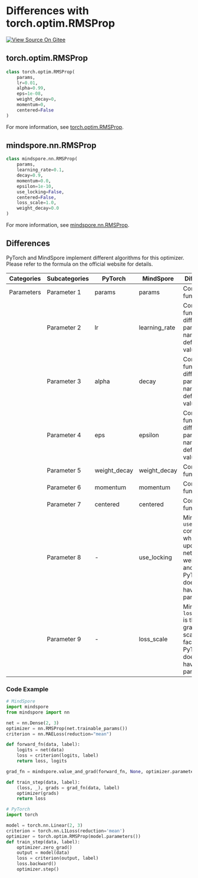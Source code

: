 # Differences with torch.optim.RMSProp

[![View Source On Gitee](https://mindspore-website.obs.cn-north-4.myhuaweicloud.com/website-images/r2.3.0/resource/_static/logo_source_en.svg)](https://gitee.com/mindspore/docs/blob/r2.3.0/docs/mindspore/source_en/note/api_mapping/pytorch_diff/RMSProp.md)

## torch.optim.RMSProp

```python
class torch.optim.RMSProp(
    params,
    lr=0.01,
    alpha=0.99,
    eps=1e-08,
    weight_decay=0,
    momentum=0,
    centered=False
)
```

For more information, see [torch.optim.RMSProp](https://pytorch.org/docs/1.8.0/optim.html#torch.optim.RMSProp).

## mindspore.nn.RMSProp

```python
class mindspore.nn.RMSProp(
    params,
    learning_rate=0.1,
    decay=0.9,
    momentum=0.0,
    epsilon=1e-10,
    use_locking=False,
    centered=False,
    loss_scale=1.0,
    weight_decay=0.0
)
```

For more information, see [mindspore.nn.RMSProp](https://mindspore.cn/docs/en/r2.3.0/api_python/nn/mindspore.nn.RMSProp.html#mindspore.nn.RMSProp).

## Differences

PyTorch and MindSpore implement different algorithms for this optimizer. Please refer to the formula on the official website for details.

| Categories | Subcategories |PyTorch | MindSpore | Difference |
| --- | ---   | ---   | ---        |---  |
| Parameters | Parameter 1 | params       | params        | Consistent function           |
|      | Parameter 2 | lr           | learning_rate | Consistent function, different parameter names and default values                                     |
|      | Parameter 3 | alpha        | decay             | Consistent function, different parameter names and default values                                     |
|      | Parameter 4 | eps          | epsilon             | Consistent function, different parameter names and default values                                     |
|      | Parameter 5 | weight_decay | weight_decay             | Consistent function                                               |
|      | Parameter 6 | momentum     | momentum             | Consistent function                                               |
|      | Parameter 7 | centered     | centered             | Consistent function                                               |
|      | Parameter 8 | -            | use_locking             | MindSpore `use_locking` controls whether to update the network weights, and PyTorch does not have this parameter|
|      | Parameter 9 | -            | loss_scale             | MindSpore `loss_scale` is the gradient scaling factor, and PyTorch does not have this parameter       |

### Code Example

```python
# MindSpore
import mindspore
from mindspore import nn

net = nn.Dense(2, 3)
optimizer = nn.RMSProp(net.trainable_params())
criterion = nn.MAELoss(reduction="mean")

def forward_fn(data, label):
    logits = net(data)
    loss = criterion(logits, label)
    return loss, logits

grad_fn = mindspore.value_and_grad(forward_fn, None, optimizer.parameters, has_aux=True)

def train_step(data, label):
    (loss, _), grads = grad_fn(data, label)
    optimizer(grads)
    return loss

# PyTorch
import torch

model = torch.nn.Linear(2, 3)
criterion = torch.nn.L1Loss(reduction='mean')
optimizer = torch.optim.RMSProp(model.parameters())
def train_step(data, label):
    optimizer.zero_grad()
    output = model(data)
    loss = criterion(output, label)
    loss.backward()
    optimizer.step()
```

